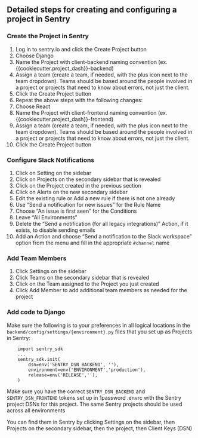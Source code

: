 ## Detailed steps for creating and configuring a project in Sentry

### Create the Project in Sentry

1. Log in to sentry.io and click the Create Project button
2. Choose Django
3. Name the Project with client-backend naming convention (ex. {{cookiecutter.project_dash}}-backend)
4. Assign a team (create a team, if needed, with the plus icon next to the team dropdown). Teams should be based around the people involved in a project or projects that need to know about errors, not just the client.
5. Click the Create Project button
6. Repeat the above steps with the following changes:
7. Choose React
8. Name the Project with client-frontend naming convention (ex. {{cookiecutter.project_dash}}-frontend)
9. Assign a team (create a team, if needed, with the plus icon next to the team dropdown). Teams should be based around the people involved in a project or projects that need to know about errors, not just the client.
10. Click the Create Project button

### Configure Slack Notifications

1. Click on Setting on the sidebar
2. Click on Projects on the secondary sidebar that is revealed
3. Click on the Project created in the previous section
4. Click on Alerts on the new secondary sidebar
5. Edit the existing rule or Add a new rule if there is not one already
6. Use “Send a notification for new issues” for the Rule Name
7. Choose “An issue is first seen” for the Conditions
8. Leave “All Environments”
9. Delete the “Send a notification (for all legacy integrations)” Action, if it exists, to disable sending emails
10. Add an Action and choose “Send a notification to the Slack workspace” option from the menu and fill in the appropriate `#channel` name

### Add Team Members
1. Click Settings on the sidebar
2. Click Teams on the secondary sidebar that is revealed
3. Click on the Team assigned to the Project you just created
4. Click Add Member to add additional team members as needed for the project

### Add code to Django

Make sure the following is to your preferences in all logical locations in the `backend/config/settings/{environment}.py` files that you set up as Projects in Sentry:
```
    import sentry_sdk
    ...
    sentry_sdk.init(
        dsn=env('SENTRY_DSN_BACKEND', ''),
        environment=env('ENVIRONMENT','production'),
        release=env('RELEASE',''),
    )
```
Make sure you have the correct `SENTRY_DSN_BACKEND` and `SENTRY_DSN_FRONTEND` tokens set up in 1password .envrc with the Sentry project DSNs for this project. The same Sentry projects should be used across all environments

You can find them in Sentry by clicking Settings on the sidebar, then Projects on the secondary sidebar, then the project, then Client Keys (DSN)
